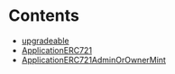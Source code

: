 

# Contents
- [upgradeable](/src/example/ERC721/upgradeable)
- [ApplicationERC721](ApplicationERC721.sol/contract.ApplicationERC721.md)
- [ApplicationERC721AdminOrOwnerMint](ApplicationERC721AdminOrOwnerMint.sol/contract.ApplicationERC721AdminOrOwnerMint.md)
